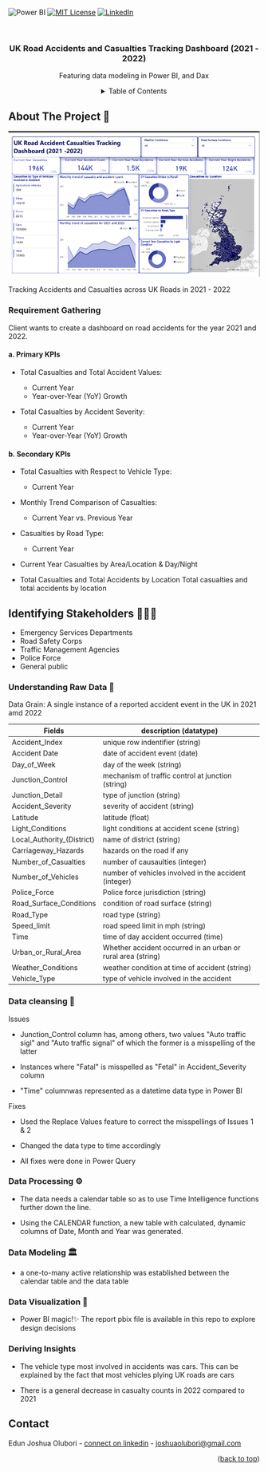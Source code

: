 
<!-- Improved compatibility of back to top link: See: https://github.com/othneildrew/Best-README-Template/pull/73 -->
<a name="readme-top"></a>
<!--
*** Thanks for checking out the Best-README-Template. If you have a suggestion
*** that would make this better, please fork the repo and create a pull request
*** or simply open an issue with the tag "enhancement".
*** Don't forget to give the project a star!
*** Thanks again! Now go create something AMAZING! :D
-->


![Power BI](https://img.shields.io/static/v1?style=for-the-badge&message=Power+BI&color=222222&logo=Power+BI&logoColor=F2C811&label=)
[![MIT License][license-shield]][license-url]
[![LinkedIn][linkedin-shield]][linkedin-url]

[license-shield]: https://img.shields.io/github/license/othneildrew/Best-README-Template.svg?style=for-the-badge
[license-url]: https://github.com/JoshuaOlubori/sql-employee-analysis-a/blob/698fb9fe82c62ece6efcbfacfd0b0da29204812a/LICENSE.txt
[linkedin-shield]: https://img.shields.io/badge/-LinkedIn-black.svg?style=for-the-badge&logo=linkedin&colorB=555
[linkedin-url]: https://linkedin.com/in/clientname


<!-- PROJECT LOGO -->
<br />
<div align="center">

  <h3 align="center">UK Road Accidents and Casualties Tracking Dashboard (2021 - 2022)</h3>

  <p align="center">
    Featuring data modeling in Power BI, 
    and Dax <br />



<!-- TABLE OF CONTENTS -->
<details>
  <summary>Table of Contents</summary>
  <ul>
    <li><a href="#requirement">Requirement gathering</a></li>
        <li><a href="#stakeholders">Identifying stakeholders</a></li>
        <li> <a href="#raw-data">Understanding raw data</a></li>
        <li><a href="#data-cleansing">Data cleansing </a></li>
        <li><a href="#data-processing">Data processing</a></li> 
<li><a href="#modeling">Data modeling</a></li>
   <li><a href="#visualization">Data visualization</a></li> 
    <li><a href="#insights">Insights</a></li>
    <li><a href="#contact">Contact</a></li>
  </ul>
</details>


<div align="left">
<!-- ABOUT THE PROJECT -->
  
## About The Project 🍪 

![Dashboard](https://github.com/JoshuaOlubori/UK-Road-Accident-Casualties/blob/ddb49a64610e84d36ded41d2096050e7a2f3c183/report.png)

Tracking Accidents and Casualties across UK Roads in 2021 - 2022
<a name="requirement"/>
### Requirement Gathering

Client wants to create a dashboard on road accidents for the year 2021 and 2022.

#### a. Primary KPIs
- Total Casualties and Total Accident Values:
  - Current Year
  - Year-over-Year (YoY) Growth

- Total Casualties by Accident Severity:
  - Current Year
  - Year-over-Year (YoY) Growth

#### b. Secondary KPIs
- Total Casualties with Respect to Vehicle Type:
  - Current Year

- Monthly Trend Comparison of Casualties:
  - Current Year vs. Previous Year

- Casualties by Road Type:
  - Current Year

- Current Year Casualties by Area/Location & Day/Night

- Total Casualties and Total Accidents by Location
Total casualties and total accidents by location

<!-- -->
  <a name="stakeholders"/>
  
## Identifying Stakeholders 🧑🏽‍💼

- Emergency Services Departments
- Road Safety Corps
- Traffic Management Agencies
- Police Force
- General public
  
<a name="raw-data"/>
  
### Understanding Raw Data 🥩
  
Data Grain: A single instance of a reported accident event in the UK in 2021 amd 2022

| Fields | description (datatype) |
| ------------- | ------------- |
| Accident_Index  | unique row indentifier (string)  |
| Accident Date  | date of accident event (date)  |
| Day_of_Week  | day of the week (string)  |
| Junction_Control  | mechanism of traffic control at junction (string)  |
| Junction_Detail  | type of junction (string)  |
| Accident_Severity  | severity of accident (string)  |
| Latitude  | latitude (float)  |
| Light_Conditions  | light conditions at accident scene (string)  |
| Local_Authority_(District)  | name of district (string)  |
| Carriageway_Hazards  | hazards on the road if any  |
| Number_of_Casualties  | number of causaulties (integer)  |
| Number_of_Vehicles  | number of vehicles involved in the accident (integer)  |
| Police_Force  | Police force jurisdiction (string) |
| Road_Surface_Conditions  | condition of road surface (string)  |
| Road_Type  | road type (string) |
| Speed_limit  | road speed limit in mph (string)  |
| Time  | time of day accident occurred (time)|
| Urban_or_Rural_Area  | Whether accident occurred in an urban or rural area (string)  |
| Weather_Conditions | weather condition at time of accident (string)  |
| Vehicle_Type | type of vehicle involved in the accident  |


  <a name="data-cleansing"/>
  
### Data cleansing 🧹
  
Issues
- Junction_Control column has, among others, two values "Auto traffic sigl" and "Auto traffic signal" of which the former is a misspelling of the latter

- Instances where "Fatal" is misspelled as "Fetal" in Accident_Severity column

- "Time" columnwas represented as a datetime data type in Power BI

Fixes
- Used the Replace Values feature to correct the misspellings of Issues 1 & 2
- Changed the data type to time accordingly
- All fixes were done in Power Query

  <a name="data-processing"/> 
### Data Processing ⚙️

- The data needs a calendar table so as to use Time Intelligence functions further down the line.

- Using the CALENDAR function, a new table with calculated, dynamic columns of Date, Month and Year was generated.

  <a name="modeling"/>
### Data Modeling 🏛 

- a one-to-many active relationship was established between the calendar table and the data table 

  <a name="visualization"/>
### Data Visualization 🎨

- Power BI magic!✨ The report pbix file is available in this repo to explore design decisions

  <a name="insights"/>
### Deriving Insights

- The vehicle type most involved in accidents was cars. This can be explained by the fact that most vehicles plying UK roads are cars

- There is a general decrease in casualty counts in 2022 compared to 2021
 

<!-- CONTACT  ☎️ -->

  <a name="contact"/>
  
## Contact

Edun Joshua Olubori - [connect on linkedin](https://www.linkedin.com/in/joshua-edun) - joshuaolubori@gmail.com

<p align="right">(<a href="#readme-top">back to top</a>)</p>



